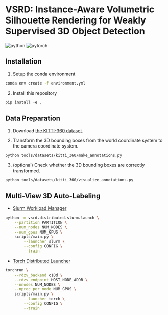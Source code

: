 # VSRD: Instance-Aware Volumetric Silhouette Rendering for Weakly Supervised 3D Object Detection

![python](https://img.shields.io/badge/Python-3.10-3670A0?style=flat&logo=Python&logoColor=ffdd54)
![pytorch](https://img.shields.io/badge/PyTorch-1.13-%23EE4C2C.svg?style=flat&logo=PyTorch&logoColor=%23EE4C2C)

## Installation

1. Setup the conda environment

```bash
conda env create -f environment.yml
```

2. Install this repository

```python
pip install -e .
```

## Data Preparation

1. Download [the KITTI-360 dataset](https://www.cvlibs.net/datasets/kitti-360/download.php).

2. Transform the 3D bounding boxes from the world coordinate system to the camera coordinate system.

```bash
python tools/datasets/kitti_360/make_annotations.py
```

3. (optional) Check whether the 3D bounding boxes are correctly transformed.

```bash
python tools/datasets/kitti_360/visualize_annotations.py
```

## Multi-View 3D Auto-Labeling

- [Slurm Workload Manager](https://ja.wikipedia.org/wiki/Slurm_Workload_Manager)

```bash
python -m vsrd.distributed.slurm.launch \
    --partition PARTITION \
    --num_nodes NUM_NODES \
    --num_gpus NUM_GPUS \
    scripts/main.py \
        --launcher slurm \
        --config CONFIG \
        --train
```

- [Torch Distributed Launcher](https://pytorch.org/docs/stable/elastic/run.html)

```bash
torchrun \
    --rdzv_backend c10d \
    --rdzv_endpoint HOST_NODE_ADDR \
    --nnodes NUM_NODES \
    --nproc_per_node NUM_GPUS \
    scripts/main.py \
        --launcher torch \
        --config CONFIG \
        --train
```
